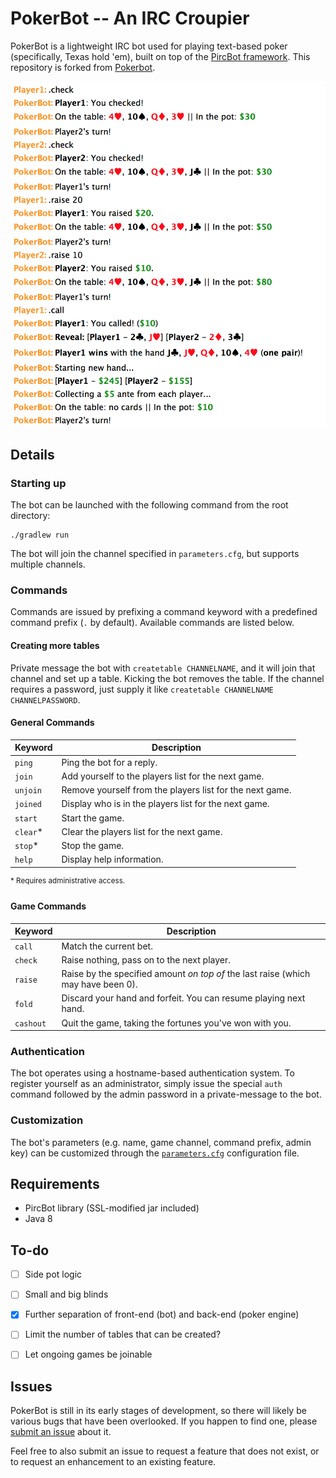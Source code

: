 PokerBot -- An IRC Croupier
===========================

PokerBot is a lightweight IRC bot used for playing text-based poker (specifically, Texas hold 'em), built on top of the [PircBot framework](http://www.jibble.org/pircbot.php).
This repository is forked from [Pokerbot](https://github.com/arshajii/pokerbot).

![](misc/pokerbot_example_game.png)

Details
--------

### Starting up

The bot can be launched with the following command from the root directory:

```
./gradlew run
```

The bot will join the channel specified in `parameters.cfg`, but supports multiple channels.

### Commands

Commands are issued by prefixing a command keyword with a predefined command prefix (`.` by default). Available commands are listed below.

#### Creating more tables

Private message the bot with `createtable CHANNELNAME`, and it will join that channel and set up a table. Kicking the
bot removes the table. If the channel requires a password, just supply it like `createtable CHANNELNAME CHANNELPASSWORD`.

#### General Commands

Keyword | Description
--------|------------
`ping` | Ping the bot for a reply.
`join` | Add yourself to the players list for the next game.
`unjoin` | Remove yourself from the players list for the next game.
`joined` | Display who is in the players list for the next game.
`start` | Start the game.
`clear`* | Clear the players list for the next game.
`stop`* | Stop the game.
`help` | Display help information.

<sup>* Requires administrative access.

#### Game Commands

Keyword | Description
--------|------------
`call` | Match the current bet.
`check` | Raise nothing, pass on to the next player.
`raise` | Raise by the specified amount *on top of* the last raise (which may have been 0).
`fold` | Discard your hand and forfeit. You can resume playing next hand.
`cashout` | Quit the game, taking the fortunes you've won with you.

### Authentication

The bot operates using a hostname-based authentication system. To register yourself as an administrator, simply issue the special `auth` command followed by the admin password in a private-message to the bot.

### Customization

The bot's parameters (e.g. name, game channel, command prefix, admin key) can be customized through the [`parameters.cfg`](parameters.cfg) configuration file.

Requirements
------------

- PircBot library (SSL-modified jar included)
- Java 8


To-do
-----

- [ ] Side pot logic
- [ ] Small and big blinds
- [x] Further separation of front-end (bot) and back-end (poker engine)
- [ ] Limit the number of tables that can be created?
- [ ] Let ongoing games be joinable


Issues
------

PokerBot is still in its early stages of development, so there will likely be various bugs that have been overlooked. If you happen to find one, please [submit an issue](https://github.com/bladh/pokerbot/issues/new) about it.

Feel free to also submit an issue to request a feature that does not exist, or to request an enhancement to an existing feature.



